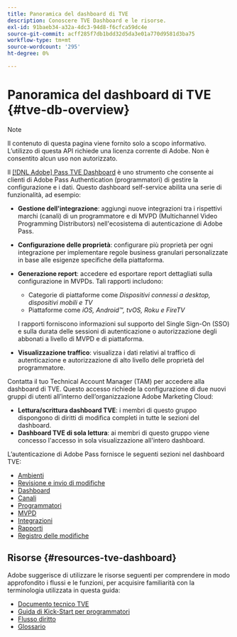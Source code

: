 ```yaml
---
title: Panoramica del dashboard di TVE
description: Conoscere TVE Dashboard e le risorse.
exl-id: 91baeb34-a32a-4dc3-94d8-f6cfca59dc4e
source-git-commit: acff285f7db1bdd32d5da3e01a770d9581d3ba75
workflow-type: tm+mt
source-wordcount: '295'
ht-degree: 0%

---
```


# Panoramica del dashboard di TVE {#tve-db-overview}

>[!NOTE]
>
>Il contenuto di questa pagina viene fornito solo a scopo informativo. L’utilizzo di questa API richiede una licenza corrente di Adobe. Non è consentito alcun uso non autorizzato.

Il [[!DNL Adobe] Pass TVE Dashboard](https://experience.adobe.com/pass/authentication) è uno strumento che consente ai clienti di Adobe Pass Authentication (programmatori) di gestire la configurazione e i dati. Questo dashboard self-service abilita una serie di funzionalità, ad esempio:

* **Gestione dell&#39;integrazione**: aggiungi nuove integrazioni tra i rispettivi marchi (canali) di un programmatore e di MVPD (Multichannel Video Programming Distributors) nell&#39;ecosistema di autenticazione di Adobe Pass.

* **Configurazione delle proprietà**: configurare più proprietà per ogni integrazione per implementare regole business granulari personalizzate in base alle esigenze specifiche della piattaforma.

* **Generazione report**: accedere ed esportare report dettagliati sulla configurazione in MVPDs. Tali rapporti includono:
   * Categorie di piattaforme come *Dispositivi connessi a desktop, dispositivi mobili e TV*
   * Piattaforme come *iOS, Android™, tvOS, Roku e FireTV*

  I rapporti forniscono informazioni sul supporto del Single Sign-On (SSO) e sulla durata delle sessioni di autenticazione o autorizzazione degli abbonati a livello di MVPD e di piattaforma.

* **Visualizzazione traffico**: visualizza i dati relativi al traffico di autenticazione e autorizzazione di alto livello delle proprietà del programmatore.

Contatta il tuo Technical Account Manager (TAM) per accedere alla dashboard di TVE. Questo accesso richiede la configurazione di due nuovi gruppi di utenti all’interno dell’organizzazione Adobe Marketing Cloud:

* **Lettura/scrittura dashboard TVE**: i membri di questo gruppo dispongono di diritti di modifica completi in tutte le sezioni del dashboard.
* **Dashboard TVE di sola lettura**: ai membri di questo gruppo viene concesso l&#39;accesso in sola visualizzazione all&#39;intero dashboard.

L’autenticazione di Adobe Pass fornisce le seguenti sezioni nel dashboard TVE:

* [Ambienti](/help/authentication/tve-dashboard/new-tve-dashboard/tve-dashboard-environments.md)
* [Revisione e invio di modifiche](/help/authentication/tve-dashboard/new-tve-dashboard/tve-dashboard-review-push-changes.md)
* [Dashboard](/help/authentication/tve-dashboard/new-tve-dashboard/tve-dashboard-home.md)
* [Canali](/help/authentication/tve-dashboard/new-tve-dashboard/tve-dashboard-channels.md)
* [Programmatori](/help/authentication/tve-dashboard/new-tve-dashboard/tve-dashboard-programmers.md)
* [MVPD](/help/authentication/tve-dashboard/new-tve-dashboard/tve-dashboard-mvpds.md)
* [Integrazioni](/help/authentication/tve-dashboard/new-tve-dashboard/tve-dashboard-integrations.md)
* [Rapporti](/help/authentication/tve-dashboard/new-tve-dashboard/tve-dashboard-reports.md)
* [Registro delle modifiche](/help/authentication/tve-dashboard/new-tve-dashboard/tve-dashboard-changes-log.md)

## Risorse {#resources-tve-dashboard}

Adobe suggerisce di utilizzare le risorse seguenti per comprendere in modo approfondito i flussi e le funzioni, per acquisire familiarità con la terminologia utilizzata in questa guida:

* [Documento tecnico TVE](/help/authentication/technical-paper.md)
* [Guida di Kick-Start per programmatori](/help/authentication/programmer-kickstart-guide.md)
* [Flusso diritto](/help/authentication/entitlement-flow.md)
* [Glossario](/help/authentication/glossary.md)
